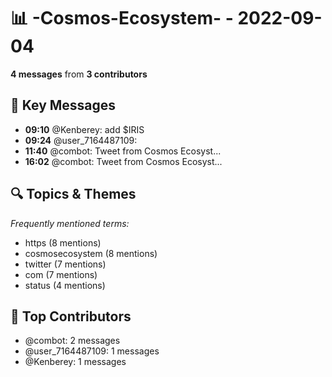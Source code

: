 # 📊 -Cosmos-Ecosystem- - 2022-09-04
**4 messages** from **3 contributors**

## 💬 Key Messages
- **09:10** @Kenberey: add $IRIS
- **09:24** @user_7164487109: 
- **11:40** @combot: [‌‌‌‌‎⁠](https://twitter.com/CosmosEcosystem/status/1566390805119614976)Tweet from Cosmos Ecosyst...
- **16:02** @combot: [‌‌‌‌‎⁠](https://twitter.com/CosmosEcosystem/status/1566456771283243010)Tweet from Cosmos Ecosyst...

## 🔍 Topics & Themes
*Frequently mentioned terms:*
- https (8 mentions)
- cosmosecosystem (8 mentions)
- twitter (7 mentions)
- com (7 mentions)
- status (4 mentions)

## 👥 Top Contributors
- @combot: 2 messages
- @user_7164487109: 1 messages
- @Kenberey: 1 messages